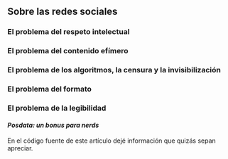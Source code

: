 ## Sobre las redes sociales

### El problema del respeto intelectual
### El problema del contenido efímero
### El problema de los algoritmos, la censura y la invisibilización
### El problema del formato
### El problema de la legibilidad

#### *Posdata: un bonus para nerds*
En el código fuente de este artículo dejé información que quizás sepan apreciar.